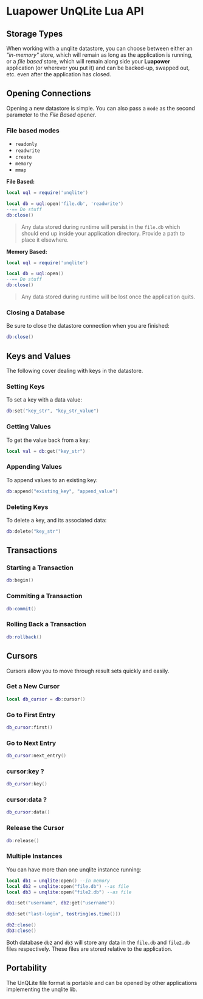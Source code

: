 # Luapower UnQLite Lua API

## Storage Types

When working with a unqlite datastore, you can choose between either an *"in-memory"* store, which will remain as long as the application is running, or a *file based* store, which will remain along side your __Luapower__ application (or wherever you put it) and can be backed-up, swapped out, etc. even after the application has closed.

## Opening Connections

Opening a new datastore is simple. You can also pass a `mode` as the second parameter to the *File Based* opener.

### File based modes

* `readonly`
* `readwrite`
* `create`
* `memory`
* `mmap`

__File Based:__

```lua
local uql = require('unqlite')

local db = uql:open('file.db', 'readwrite')
--== Do stuff
db:close()
```

> Any data stored during runtime will persist in the `file.db` which should end up inside your application directory. Provide a path to place it elsewhere.

__Memory Based:__

```lua
local uql = require('unqlite')

local db = uql:open()
--== Do stuff
db:close()
```

> Any data stored during runtime will be lost once the application quits.

### Closing a Database

Be sure to close the datastore connection when you are finished:

```lua
db:close()
```

## Keys and Values

The following cover dealing with keys in the datastore.

### Setting Keys

To set a key with a data value:

```lua
db:set("key_str", "key_str_value")
```

### Getting Values

To get the value back from a key:

```lua
local val = db:get("key_str")
```

### Appending Values

To append values to an existing key:

```lua
db:append("existing_key", "append_value")
```

### Deleting Keys

To delete a key, and its associated data:

```lua
db:delete("key_str")
```

## Transactions

### Starting a Transaction

```lua
db:begin()
```

### Commiting a Transaction

```lua
db:commit()
```

### Rolling Back a Transaction

```lua
db:rollback()
```

## Cursors

Cursors allow you to move through result sets quickly and easily.

### Get a New Cursor

```lua
local db_cursor = db:cursor()
```

### Go to First Entry

```lua
db_cursor:first()
```

### Go to Next Entry

```lua
db_cursor:next_entry()
```

### cursor:key ?

```lua
db_cursor:key()
```

### cursor:data ?

```lua
db_cursor:data()
```

### Release the Cursor

```lua
db:release()
```

### Multiple Instances

You can have more than one unqlite instance running:

```lua
local db1 = unqlite:open() --in memory
local db2 = unqlite:open("file.db") --as file
local db3 = unqlite:open("file2.db") --as file

db1:set("username", db2:get("username"))

db3:set("last-login", tostring(os.time()))

db2:close()
db3:close()
```

Both database `db2` and `db3` will store any data in the `file.db` and `file2.db` files respectively. These files are stored relative to the application.

## Portability

The UnQLite file format is portable and can be opened by other applications implementing the unqlite lib.
